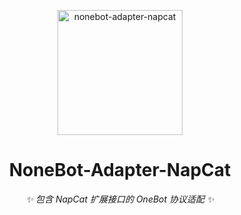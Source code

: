 <p align="center">
  <a href="https://www.napcat.wiki">
    <picture>
      <img src="https://www.napcat.wiki/assets/newlogo.png" width="200" height="200" alt="nonebot-adapter-napcat">
    </picture>
  </a>
</p>

<div align="center">

# NoneBot-Adapter-NapCat

<!-- prettier-ignore-start -->
<!-- markdownlint-disable-next-line MD036 -->
_✨ 包含 NapCat 扩展接口的 OneBot 协议适配 ✨_
<!-- prettier-ignore-end -->

</div>
